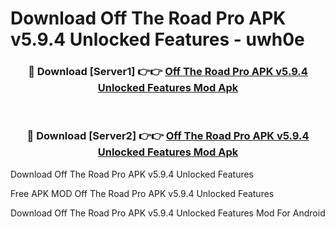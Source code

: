 # Download Off The Road Pro APK v5.9.4 Unlocked Features - uwh0e



<div align="center">
<h3>🔴 Download [Server1] 👉👉 <a href="https://momento.my/?title=Off_The_Road_Pro_APK_v5.9.4_Unlocked_Features">Off The Road Pro APK v5.9.4 Unlocked Features Mod Apk</a></h3><br>

<h3>🔴 Download [Server2] 👉👉 <a href="https://momento.my/?title=Off_The_Road_Pro_APK_v5.9.4_Unlocked_Features">Off The Road Pro APK v5.9.4 Unlocked Features Mod Apk</a></h3>
</div>



Download Off The Road Pro APK v5.9.4 Unlocked Features 

Free APK MOD Off The Road Pro APK v5.9.4 Unlocked Features 

Download Off The Road Pro APK v5.9.4 Unlocked Features Mod For Android

